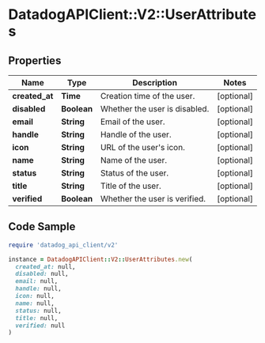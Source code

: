 # DatadogAPIClient::V2::UserAttributes

## Properties

| Name | Type | Description | Notes |
| ---- | ---- | ----------- | ----- |
| **created_at** | **Time** | Creation time of the user. | [optional] |
| **disabled** | **Boolean** | Whether the user is disabled. | [optional] |
| **email** | **String** | Email of the user. | [optional] |
| **handle** | **String** | Handle of the user. | [optional] |
| **icon** | **String** | URL of the user&#39;s icon. | [optional] |
| **name** | **String** | Name of the user. | [optional] |
| **status** | **String** | Status of the user. | [optional] |
| **title** | **String** | Title of the user. | [optional] |
| **verified** | **Boolean** | Whether the user is verified. | [optional] |

## Code Sample

```ruby
require 'datadog_api_client/v2'

instance = DatadogAPIClient::V2::UserAttributes.new(
  created_at: null,
  disabled: null,
  email: null,
  handle: null,
  icon: null,
  name: null,
  status: null,
  title: null,
  verified: null
)
```

